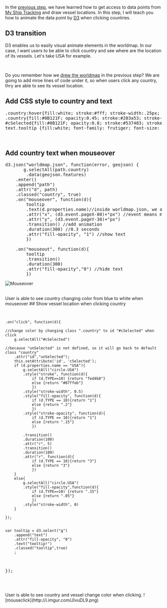 In the [previous step](Access_data), we have learned how to get access to data points from [My Ship Tracking](http://www.myshiptracking.com/) and draw vessel locations. In this step, I will teach you how to animate the data point by [D3](https://d3js.org) when clicking countries.

## D3 transition
D3 enables us to easily visual animate elements in the worldmap. In our case, I want users to be able to click country and see where are the location of its vessels. Let's take USA for example.

<br />

Do you remember how we [drew the worldmap](https://github.com/darrenyang0116/Global-fishing-vessel-watch/blob/master/Create_map/D3.md) in the previous step? We are going to add mroe lines of code under it, so when users click any country, thry are able to see its vessel location.

## Add CSS style to country and text
<pre>
.country:hover{fill:white; stroke:#fff; stroke-width:.25px; opacity:.2;}
.country{fill:#0B121F; opacity:0.45; stroke:#203a53; stroke-width:1.5px;}
#cSelected{fill:#0B121F; opacity:0.8; stroke:#537483; stroke-width:2px;}
text.tooltip {fill:white; font-family: frutiger; font-size: 12px;}  
</pre>

<br />

## Add country text when mouseover
<pre>
d3.json("worldmap.json", function(error, geojson) {
       g.selectAll(path.country)
        .data(geojson.features)
	.enter()
	.append("path")
	.attr("d", path)
	.classed("country", true)
	.on("mouseover", function(d){
		tooltip
		.text(d.properties.name)//inside worldmap.json, we are looking for country name	
		.attr("x", (d3.event.pageX-80)+"px") //event means mouse event, px is pixel
		.attr("y", (d3.event.pageY-30)+"px")
		.transition() //add animation
		.duration(300) //0.3 seconds
		.attr("fill-opacity", "1") //show text
		})

	.on("mouseout", function(d){
		tooltip
		.transition()
		.duration(300)
		.attr("fill-opacity","0") //hide text
		})
</pre>

![Mouseover](http://i.imgur.com/s0b26eW.png)

<br />
User is able to see country changing color from blue to white when mouseover
## Show vessel location when clicking country
<pre>

	.on("click", function(d){
	
	//change color by changing class ".country" to id "#cSelected" when click
		g.selectAll("#cSelected")
	
	//because "unSelected" is not defined, so it will go back to default class "country"
		.attr("id","unSelected"); 
		this.setAttribute('id', 'cSelected');
		if (d.properties.name == "USA"){
			g.selectAll("circle.USA")
			.style("stroke", function(d){
				if (d.TYPE==10) {return "fed4b8"} 
				else {return "#87ffeb"}
				})
			.style("stroke-width", 0.5)
			.style("fill-opacity", function(d){
				if (d.TYPE == 10){return "1"} 
				else {return ".2"}
				})
			.style("stroke-opacity", function(d){
				if (d.TYPE == 10){return "1"} 
				else {return ".15"}
				})

			.transition()
			.duration(100)
			.attr("r", 5)
			.transition()
			.duration(100)
			.attr("r", function(d){
				if (d.TYPE == 10){return "3"} 
				else {return "3"}
				})
		}      		
		else{	
			g.selectAll("circle.USA")
			.style("fill-opacity",function(d){
				if (d.TYPE==10) {return ".15"} 
				else {return ".05"}
				})	 
			.style("stroke-width", 0)
		}

	});


	var tooltip = d3.select("g")
		.append("text")
		.attr("fill-opacity", "0")
		.text("tooltip!")
		.classed("tooltip",true)
		;

});
	
</pre>

<br />
User is able to see country and vessel change color when clicking.
![mouseclick](http://i.imgur.com/JIvuDL9.png)
